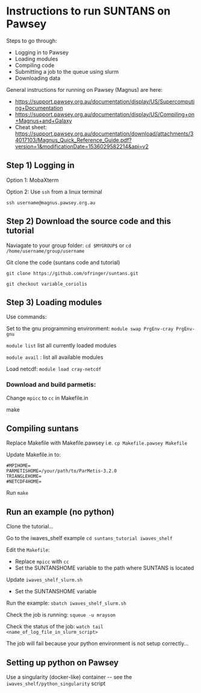 # Instructions to run SUNTANS on Pawsey

Steps to go through:

- Logging in to Pawsey
- Loading modules
- Compiling code
- Submitting a job to the queue using slurm
- Downloading data

General instructions for running on Pawsey (Magnus) are here:

- https://support.pawsey.org.au/documentation/display/US/Supercomputing+Documentation
- https://support.pawsey.org.au/documentation/display/US/Compiling+on+Magnus+and+Galaxy
- Cheat sheet: https://support.pawsey.org.au/documentation/download/attachments/34017103/Magnus_Quick_Reference_Guide.pdf?version=1&modificationDate=1536029582214&api=v2 

## Step 1) Logging in

Option 1: MobaXterm

Option 2: Use `ssh` from a linux terminal

`ssh username@magnus.pawsey.org.au`

## Step 2) Download the source code and this tutorial

Naviagate to your group folder: `cd $MYGROUP$` or `cd /home/username/group/username`

Git clone the code (suntans code and tutorial)

`git clone https://github.com/ofringer/suntans.git`

`git checkout variable_coriolis`



## Step 3) Loading modules

Use commands:

Set to the gnu programming environment: `module swap PrgEnv-cray PrgEnv-gnu`

`module list` list all currently loaded modules

`module avail` : list all available modules

Load netcdf: `module load cray-netcdf`



### Download and build parmetis:

Change `mpicc` to `cc` in Makefile.in

make

## Compiling suntans

Replace Makefile with Makefile.pawsey i.e. `cp Makefile.pawsey Makefile`

Update Makefile.in to:

```
#MPIHOME=
PARMETISHOME=/your/path/to/ParMetis-3.2.0
TRIANGLEHOME=
#NETCDF4HOME=
```

Run `make`

## Run an example (no python)

Clone the tutorial...

Go to the iwaves_shelf example `cd suntans_tutorial iwaves_shelf`

Edit the `Makefile`:

 - Replace `mpicc` with `cc`
 - Set the SUNTANSHOME variable to the path where SUNTANS is located

Update `iwaves_shelf_slurm.sh`

 - Set the SUNTANSHOME variable

Run the example:
  `sbatch iwaves_shelf_slurm.sh`
  
Check the job is running:
  `squeue -u mrayson`

Check the status of the job:
  `watch tail <name_of_log_file_in_slurm_script>`
  
The job will fail because your python environment is not setup correctly...

## Setting up python on Pawsey

Use a singularity (docker-like) container -- see the `iwaves_shelf/python_singularity` script












